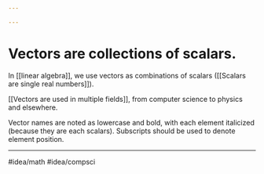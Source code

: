 ```yaml
---

---
```

# Vectors are collections of scalars.
In [[linear algebra]], we use vectors as combinations of scalars ([[Scalars are single real numbers]]). 

[[Vectors are used in multiple fields]], from computer science to physics and elsewhere.

Vector names are noted as lowercase and bold, with each element italicized (because they are each scalars). Subscripts should be used to denote element position. 

---
#idea/math 
#idea/compsci 
